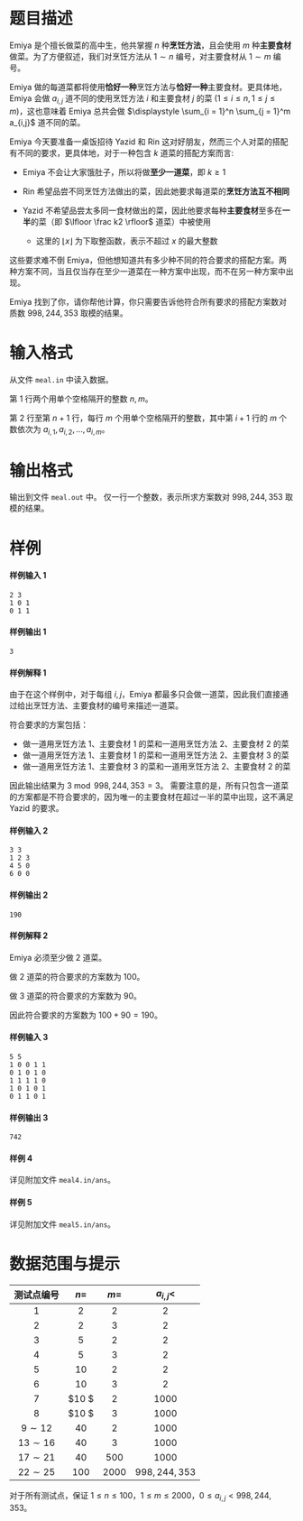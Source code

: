 
# 题目描述

Emiya 是个擅长做菜的高中生，他共掌握 $n$ 种**烹饪方法**，且会使用 $m$ 种**主要食材**做菜。为了方便叙述，我们对烹饪方法从 $1 \sim n$ 编号，对主要食材从 $1 \sim m$ 编号。

Emiya 做的每道菜都将使用**恰好一种**烹饪方法与**恰好一种**主要食材。更具体地，Emiya 会做 $a_{i,j}$ 道不同的使用烹饪方法 $i$ 和主要食材 $j$ 的菜 $(1\le i\le n, 1\le j\le m)$，这也意味着 Emiya 总共会做 $\displaystyle \sum_{i = 1}^n \sum_{j = 1}^m a_{i,j}$ 道不同的菜。

Emiya 今天要准备一桌饭招待 Yazid 和 Rin 这对好朋友，然而三个人对菜的搭配有不同的要求，更具体地，对于一种包含 $k$ 道菜的搭配方案而言:

- Emiya 不会让大家饿肚子，所以将做**至少一道菜**，即 $k \ge 1$

- Rin 希望品尝不同烹饪方法做出的菜，因此她要求每道菜的**烹饪方法互不相同**

- Yazid 不希望品尝太多同一食材做出的菜，因此他要求每种**主要食材**至多在**一半**的菜（即 $\lfloor \frac k2 \rfloor$ 道菜）中被使用

  - 这里的 $\lfloor x\rfloor$ 为下取整函数，表示不超过 $x$ 的最大整数

这些要求难不倒 Emiya，但他想知道共有多少种不同的符合要求的搭配方案。两种方案不同，当且仅当存在至少一道菜在一种方案中出现，而不在另一种方案中出现。

Emiya 找到了你，请你帮他计算，你只需要告诉他符合所有要求的搭配方案数对质数 $998,244,353$ 取模的结果。


# 输入格式

从文件 `meal.in` 中读入数据。

第 $1$ 行两个用单个空格隔开的整数 $n, m$。

第 $2$ 行至第 $n + 1$ 行，每行 $m$ 个用单个空格隔开的整数，其中第 $i + 1$ 行的 $m$ 个数依次为 $a_{i,1}, a_{i,2}, \dots, a_{i,m}$。


# 输出格式

输出到文件 `meal.out` 中。 仅一行一个整数，表示所求方案数对 $998,244,353$ 取模的结果。


# 样例

#### 样例输入 1

```plain
2 3
1 0 1
0 1 1
```

#### 样例输出 1

```plain
3
```

#### 样例解释 1

由于在这个样例中，对于每组 $i, j$，Emiya 都最多只会做一道菜，因此我们直接通过给出烹饪方法、主要食材的编号来描述一道菜。

符合要求的方案包括：
- 做一道用烹饪方法 $1$、主要食材 $1$ 的菜和一道用烹饪方法 $2$、主要食材 $2$ 的菜
- 做一道用烹饪方法 $1$、主要食材 $1$ 的菜和一道用烹饪方法 $2$、主要食材 $3$ 的菜
- 做一道用烹饪方法 $1$、主要食材 $3$ 的菜和一道用烹饪方法 $2$、主要食材 $2$ 的菜

因此输出结果为 $3 \bmod 998,244,353 = 3$。 需要注意的是，所有只包含一道菜的方案都是不符合要求的，因为唯一的主要食材在超过一半的菜中出现，这不满足 Yazid 的要求。

#### 样例输入 2

```plain
3 3
1 2 3
4 5 0
6 0 0
```

#### 样例输出 2

```plain
190
```

#### 样例解释 2

Emiya 必须至少做 $2$ 道菜。

做 $2$ 道菜的符合要求的方案数为 $100$。

做 $3$ 道菜的符合要求的方案数为 $90$。

因此符合要求的方案数为 $100 + 90 = 190$。

#### 样例输入 3

```plain
5 5
1 0 0 1 1
0 1 0 1 0
1 1 1 1 0
1 0 1 0 1
0 1 1 0 1
```

#### 样例输出 3

```plain
742
```

#### 样例 4

详见附加文件 `meal4.in/ans`。

#### 样例 5

详见附加文件 `meal5.in/ans`。


# 数据范围与提示

| 测试点编号  | $n=$  |  $m=$  |  $a_{i,j}<$   |
| :---------: | :---: | :----: | :-----------: |
|     $1$     |  $2$  |  $2$   |      $2$      |
|     $2$     |  $2$  |  $3$   |      $2$      |
|     $3$     |  $5$  |  $2$   |      $2$      |
|     $4$     |  $5$  |  $3$   |      $2$      |
|     $5$     | $10$  |  $2$   |      $2$      |
|     $6$     | $10$  |  $3$   |      $2$      |
|     $7$     | $10 $  |  $2$   |    $1000$     |
|     $8$     | $10 $  |  $3$   |    $1000$     |
| $9\sim 12$  | $40$  |  $2$   |    $1000$     |
| $13\sim 16$ | $40$  |  $3$   |    $1000$     |
| $17\sim 21$ | $40$  | $500$  |    $1000$     |
| $22\sim 25$ | $100$ | $2000$ | $998,244,353$ |

对于所有测试点，保证 $1 \le n \le 100$，$1 \le m \le 2000$，$0 \le a_{i,j} < 998,244,353$。


